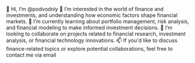 👋 Hi, I’m @podvodniy
👀 I’m interested in the world of finance and investments, and understanding how economic factors shape financial markets.
🌱 I’m currently learning about portfolio management, risk analysis, and financial modeling to make informed investment decisions.
💞️ I’m looking to collaborate on projects related to financial research, investment analysis, or financial technology innovations.
📫 If you'd like to discuss finance-related topics or explore potential collaborations, feel free to contact me via email

<!---
podvodniy/podvodniy is a ✨ special ✨ repository because its `README.md` (this file) appears on your GitHub profile.
You can click the Preview link to take a look at your changes.
--->
